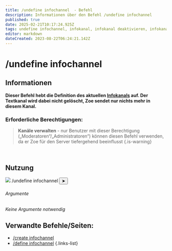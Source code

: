 ```yaml
---
title: /undefine infochannel  - Befehl
description: Informationen über den Befehl /undefine infochannel
published: true
date: 2025-02-21T10:17:24.925Z
tags: undefine infochannel, infokanal, infokanal deaktivieren, infokanal entfernen, entfernen
editor: markdown
dateCreated: 2023-08-22T06:24:21.142Z
---
```


# /undefine infochannel
## Informationen
**Dieser Befehl hebt die Definition des aktuellen [Infokanals](/de/features/infochannel/) auf. Der Textkanal wird dabei nicht gelöscht, Zoe sendet nur nichts mehr in diesem Kanal.**
<br>

### Erforderliche Berechtigungen:
>**Kanäle verwalten** - nur Benutzer mit dieser Berechtigung („Moderatoren“/„Administratoren“) können diesen Befehl verwenden, da er Zoe für den Server tiefergehend beeinflusst {.is-warning}

<br>

## Nutzung
<div class="discord-preview">
    <div class="dcp-chatbar">
        <img src="/zoe_logo.png" class="dcp-avatar">
        <span class="dcp-command">/undefine infochannel</span>
        <button class="dcp-send-btn">&#10148;</button> 
    </div>
</div>

###### Argumente
*Keine Argumente notwendig*
<br>

## Verwandte Befehle/Seiten:
-   [/create infochannel](/de/commands/infochannel/create/)
-   [/define infochannel](/de/commands/infochannel/define/)
{.links-list}